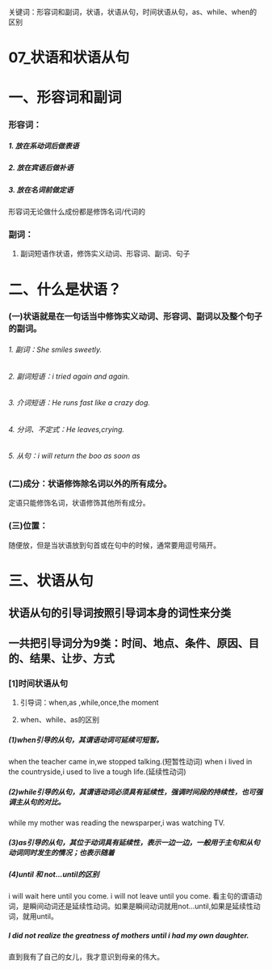 关键词：形容词和副词，状语，状语从句，时间状语从句，as、while、when的区别



# 07_状语和状语从句

# 一、形容词和副词
### 形容词：

##### 1. 放在系动词后做表语

##### 2. 放在宾语后做补语

##### 3. 放在名词前做定语

形容词无论做什么成份都是修饰名词/代词的

### 副词：
1. 副词短语作状语，修饰实义动词、形容词、副词、句子

# 二、什么是状语？
### (一)状语就是在一句话当中修饰实义动词、形容词、副词以及整个句子的副词。
###### 1. 副词：She smiles sweetly.
###### 2. 副词短语：i tried again and again.
###### 3. 介词短语：He runs fast like a crazy dog.
###### 4. 分词、不定式：He leaves,crying.
###### 5. 从句：i will return the boo as soon as 

### (二)成分：状语修饰除名词以外的所有成分。
定语只能修饰名词，状语修饰其他所有成分。

### (三)位置：
随便放，但是当状语放到句首或在句中的时候，通常要用逗号隔开。

# 三、状语从句
## 状语从句的引导词按照引导词本身的词性来分类
## 一共把引导词分为9类：时间、地点、条件、原因、目的、结果、让步、方式
### [1]时间状语从句
1. 引导词：when,as ,while,once,the moment

2. when、while、as的区别
##### (1)when引导的从句，其谓语动词可延续可短暂。
when the teacher came in,we stopped talking.(短暂性动词) 
when i lived in the countryside,i used to live a tough life.(延续性动词)
##### (2)while引导的从句，其谓语动词必须具有延续性，强调时间段的持续性，也可强调主从句的对比。
while my mother was reading the newsparper,i was watching TV.
##### (3)as引导的从句，其位于动词具有延续性，表示一边一边，一般用于主句和从句动词同时发生的情况；也表示随着
##### (4)until 和 not...until的区别
i will wait here until you come.
i will not leave until you come.
看主句的谓语动词，是瞬间动词还是延续性动词。如果是瞬间动词就用not...until,如果是延续性动词，就用until。
##### I did not realize the greatness of mothers until i had my own daughter.
直到我有了自己的女儿，我才意识到母亲的伟大。
